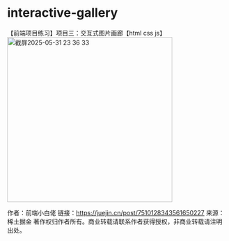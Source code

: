 # interactive-gallery
【前端项目练习】项目三：交互式图片画廊【html css js】
<img width="379" alt="截屏2025-05-31 23 36 33" src="https://github.com/user-attachments/assets/62c144fe-e24f-4215-a949-e40310598fb6" />


作者：前端小白佬
链接：https://juejin.cn/post/7510128343561650227
来源：稀土掘金
著作权归作者所有。商业转载请联系作者获得授权，非商业转载请注明出处。
